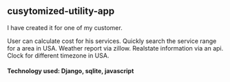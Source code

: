 ## cusytomized-utility-app
I have created it for one of my customer.

User can calculate cost for his services.
Quickly search the service range for a area in USA.
Weather report via zillow.
Realstate information via an api.
Clock for different timezone in USA.

#### Technology used: Django, sqlite, javascript
